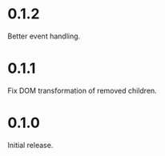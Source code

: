 0.1.2
=====
Better event handling.

0.1.1
=====
Fix DOM transformation of removed children.

0.1.0
=====
Initial release.
